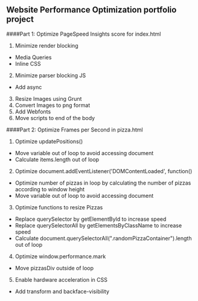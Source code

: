 ## Website Performance Optimization portfolio project

####Part 1: Optimize PageSpeed Insights score for index.html

1. Minimize render blocking
  - Media Queries
  - Inline CSS
2. Minimize parser blocking JS
  - Add async
3. Resize Images using Grunt
4. Convert Images to png format
5. Add Webfonts
6. Move scripts to end of the body

####Part 2: Optimize Frames per Second in pizza.html

1. Optimize updatePositions()
  - Move variable out of loop to avoid accessing document
  - Calculate items.length out of loop
2. Optimize document.addEventListener('DOMContentLoaded', function()
  - Optimize number of pizzas in loop by calculating the number of pizzas according to window height
  - Move variable out of loop to avoid accessing document
3. Optimize functions to resize Pizzas
  - Replace querySelector by getElementById to increase speed
  - Replace querySelectorAll by getElementsByClassName to increase speed
  - Calculate document.querySelectorAll(".randomPizzaContainer").length out of loop
4. Optimize window.performance.mark
  - Move pizzasDiv outside of loop
5. Enable hardware acceleration in CSS
  - Add transform and backface-visibility
